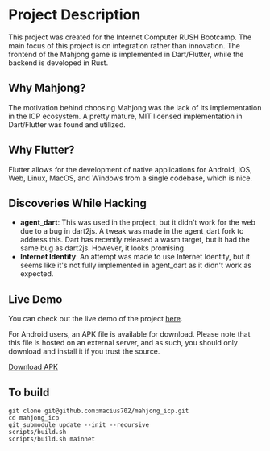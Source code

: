 # Project Description

This project was created for the Internet Computer RUSH Bootcamp. The main focus of this project is on integration rather than innovation. The frontend of the Mahjong game is implemented in Dart/Flutter, while the backend is developed in Rust.

## Why Mahjong?

The motivation behind choosing Mahjong was the lack of its implementation in the ICP ecosystem. A pretty mature, MIT licensed implementation in Dart/Flutter was found and utilized.

## Why Flutter?

Flutter allows for the development of native applications for Android, iOS, Web, Linux, MacOS, and Windows from a single codebase, which is nice.

## Discoveries While Hacking

- **agent_dart**: This was used in the project, but it didn't work for the web due to a bug in dart2js. A tweak was made in the agent_dart fork to address this. Dart has recently released a wasm target, but it had the same bug as dart2js. However, it looks promising.
- **Internet Identity**: An attempt was made to use Internet Identity, but it seems like it's not fully implemented in agent_dart as it didn't work as expected.

## Live Demo

You can check out the live demo of the project [here](https://h6wxg-niaaa-aaaam-ac4dq-cai.icp0.io/).

For Android users, an APK file is available for download. Please note that this file is hosted on an external server, and as such, you should only download and install it if you trust the source. 

[Download APK](https://h6wxg-niaaa-aaaam-ac4dq-cai.icp0.io/assets/build/app/outputs/flutter-apk/app-debug.apk)

## To build

```
git clone git@github.com:macius702/mahjong_icp.git
cd mahjong_icp
git submodule update --init --recursive
scripts/build.sh
scripts/build.sh mainnet
```

